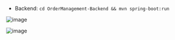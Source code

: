 - Backend: `cd OrderManagement-Backend
 && mvn spring-boot:run`


![image](https://github.com/user-attachments/assets/b70ab3f3-1cf4-4dfe-b6d1-44d30a21e321)




![image](https://github.com/user-attachments/assets/e10de71f-e0cd-440b-8269-109bb83d0f5f)



